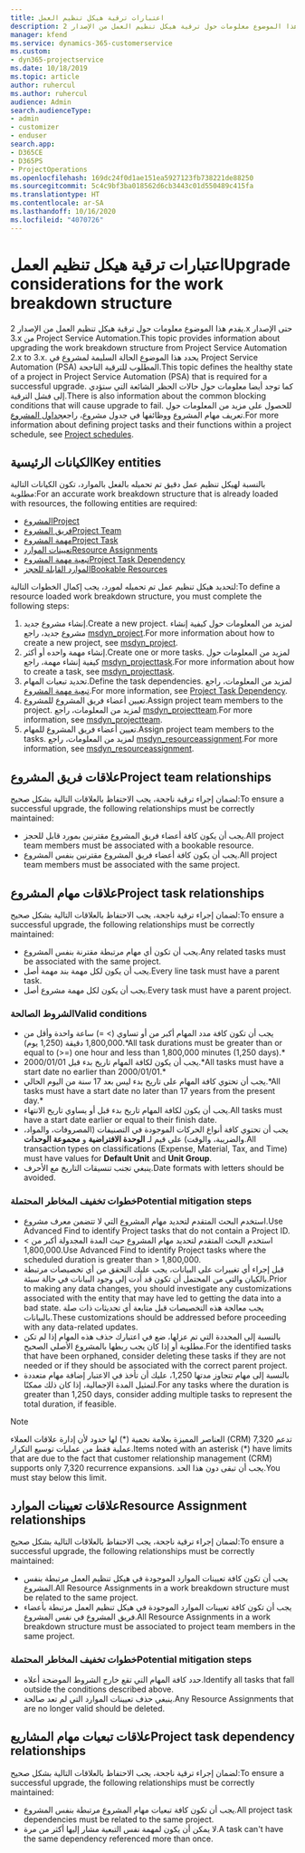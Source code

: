```yaml
---
title: اعتبارات ترقية هيكل تنظيم العمل
description: يقدم هذا الموضوع معلومات حول ترقية هيكل تنظيم العمل من الإصدار 2.x حتى الإصدار 3.x من Project Service Automation.
manager: kfend
ms.service: dynamics-365-customerservice
ms.custom:
- dyn365-projectservice
ms.date: 10/18/2019
ms.topic: article
author: ruhercul
ms.author: ruhercul
audience: Admin
search.audienceType:
- admin
- customizer
- enduser
search.app:
- D365CE
- D365PS
- ProjectOperations
ms.openlocfilehash: 169dc24f0d1ae151ea5927123fb738221de88250
ms.sourcegitcommit: 5c4c9bf3ba018562d6cb3443c01d550489c415fa
ms.translationtype: HT
ms.contentlocale: ar-SA
ms.lasthandoff: 10/16/2020
ms.locfileid: "4070726"
---
```

# <a name="upgrade-considerations-for-the-work-breakdown-structure"></a><span data-ttu-id="28875-103">اعتبارات ترقية هيكل تنظيم العمل</span><span class="sxs-lookup"><span data-stu-id="28875-103">Upgrade considerations for the work breakdown structure</span></span>
<span data-ttu-id="28875-104">يقدم هذا الموضوع معلومات حول ترقية هيكل تنظيم العمل من الإصدار 2.x حتى الإصدار 3.x من Project Service Automation.</span><span class="sxs-lookup"><span data-stu-id="28875-104">This topic provides information about upgrading the work breakdown structure from Project Service Automation 2.x to 3.x.</span></span> <span data-ttu-id="28875-105">يحدد هذا الموضوع الحالة السليمة لمشروع في Project Service Automation (PSA) المطلوب للترقية الناجحة.</span><span class="sxs-lookup"><span data-stu-id="28875-105">This topic defines the healthy state of a project in Project Service Automation (PSA) that is required for a successful upgrade.</span></span> <span data-ttu-id="28875-106">كما توجد أيضا معلومات حول حالات الحظر الشائعة التي ستؤدي إلى فشل الترقية.</span><span class="sxs-lookup"><span data-stu-id="28875-106">There is also information about the common blocking conditions that will cause upgrade to fail.</span></span> <span data-ttu-id="28875-107">للحصول على مزيد من المعلومات حول تعريف مهام المشروع ووظائفها في جدول مشروع، راجع[جداول المشروع](project-creating.md).</span><span class="sxs-lookup"><span data-stu-id="28875-107">For more information about defining project tasks and their functions within a project schedule, see [Project schedules](project-creating.md).</span></span>

## <a name="key-entities"></a><span data-ttu-id="28875-108">الكيانات الرئيسية</span><span class="sxs-lookup"><span data-stu-id="28875-108">Key entities</span></span>
<span data-ttu-id="28875-109">بالنسبة لهيكل تنظيم عمل دقيق تم تحميله بالفعل بالموارد، تكون الكيانات التالية مطلوبة:</span><span class="sxs-lookup"><span data-stu-id="28875-109">For an accurate work breakdown structure that is already loaded with resources, the following entities are required:</span></span>

- [<span data-ttu-id="28875-110">المشروع</span><span class="sxs-lookup"><span data-stu-id="28875-110">Project</span></span>](https://docs.microsoft.com/dynamics365/customerengagement/on-premises/developer/entities/msdyn_project)
- [<span data-ttu-id="28875-111">فريق المشروع</span><span class="sxs-lookup"><span data-stu-id="28875-111">Project Team</span></span>](https://docs.microsoft.com/dynamics365/customerengagement/on-premises/developer/entities/msdyn_projectteam)
- [<span data-ttu-id="28875-112">مهمة المشروع</span><span class="sxs-lookup"><span data-stu-id="28875-112">Project Task</span></span>](https://docs.microsoft.com/dynamics365/customerengagement/on-premises/developer/entities/msdyn_projecttask)
- [<span data-ttu-id="28875-113">تعيينات الموارد</span><span class="sxs-lookup"><span data-stu-id="28875-113">Resource Assignments</span></span>](https://docs.microsoft.com/dynamics365/customerengagement/on-premises/developer/entities/msdyn_resourceassignment)
- [<span data-ttu-id="28875-114">تبعية مهمة المشروع</span><span class="sxs-lookup"><span data-stu-id="28875-114">Project Task Dependency</span></span>](https://docs.microsoft.com/dynamics365/customerengagement/on-premises/developer/entities/msdyn_projecttaskdependency)
- [<span data-ttu-id="28875-115">الموارد القابلة للحجز</span><span class="sxs-lookup"><span data-stu-id="28875-115">Bookable Resources</span></span>](https://docs.microsoft.com/dynamics365/customerengagement/on-premises/developer/entities/bookableresource)

<span data-ttu-id="28875-116">لتحديد هيكل تنظيم عمل تم تحميله لمورد، يجب إكمال الخطوات التالية:</span><span class="sxs-lookup"><span data-stu-id="28875-116">To define a resource loaded work breakdown structure, you must complete the following steps:</span></span>

1. <span data-ttu-id="28875-117">إنشاء مشروع جديد.</span><span class="sxs-lookup"><span data-stu-id="28875-117">Create a new project.</span></span> <span data-ttu-id="28875-118">لمزيد من المعلومات حول كيفية إنشاء مشروع جديد، راجع [msdyn_project](https://docs.microsoft.com/dynamics365/customerengagement/on-premises/developer/entities/msdyn_project).</span><span class="sxs-lookup"><span data-stu-id="28875-118">For more information about how to create a new project, see [msdyn_project](https://docs.microsoft.com/dynamics365/customerengagement/on-premises/developer/entities/msdyn_project).</span></span>
2. <span data-ttu-id="28875-119">إنشاء مهمة واحده أو أكثر.</span><span class="sxs-lookup"><span data-stu-id="28875-119">Create one or more tasks.</span></span> <span data-ttu-id="28875-120">لمزيد من المعلومات حول كيفية إنشاء مهمة، راجع [msdyn_projecttask](https://docs.microsoft.com/dynamics365/customerengagement/on-premises/developer/entities/msdyn_projecttask).</span><span class="sxs-lookup"><span data-stu-id="28875-120">For more information about how to create a task, see [msdyn_projecttask](https://docs.microsoft.com/dynamics365/customerengagement/on-premises/developer/entities/msdyn_projecttask).</span></span>
3. <span data-ttu-id="28875-121">تحديد تبعيات المهام.</span><span class="sxs-lookup"><span data-stu-id="28875-121">Define the task dependencies.</span></span> <span data-ttu-id="28875-122">لمزيد من المعلومات، راجع [تبعية مهمة المشروع](https://docs.microsoft.com/dynamics365/customerengagement/on-premises/developer/entities/msdyn_projecttaskdependency).</span><span class="sxs-lookup"><span data-stu-id="28875-122">For more information, see [Project Task Dependency](https://docs.microsoft.com/dynamics365/customerengagement/on-premises/developer/entities/msdyn_projecttaskdependency).</span></span>
4. <span data-ttu-id="28875-123">تعيين أعضاء فريق المشروع للمشروع.</span><span class="sxs-lookup"><span data-stu-id="28875-123">Assign project team members to the project.</span></span> <span data-ttu-id="28875-124">لمزيد من المعلومات، راجع [msdyn_projectteam](https://docs.microsoft.com/dynamics365/customerengagement/on-premises/developer/entities/msdyn_projectteam).</span><span class="sxs-lookup"><span data-stu-id="28875-124">For more information, see [msdyn_projectteam](https://docs.microsoft.com/dynamics365/customerengagement/on-premises/developer/entities/msdyn_projectteam).</span></span>
5. <span data-ttu-id="28875-125">تعيين أعضاء فريق المشروع للمهام.</span><span class="sxs-lookup"><span data-stu-id="28875-125">Assign project team members to the tasks.</span></span> <span data-ttu-id="28875-126">لمزيد من المعلومات، راجع [msdyn_resourceassignment](https://docs.microsoft.com/dynamics365/customerengagement/on-premises/developer/entities/msdyn_resourceassignment).</span><span class="sxs-lookup"><span data-stu-id="28875-126">For more information, see [msdyn_resourceassignment](https://docs.microsoft.com/dynamics365/customerengagement/on-premises/developer/entities/msdyn_resourceassignment).</span></span>

## <a name="project-team-relationships"></a><span data-ttu-id="28875-127">علاقات فريق المشروع</span><span class="sxs-lookup"><span data-stu-id="28875-127">Project team relationships</span></span>

<span data-ttu-id="28875-128">لضمان إجراء ترقية ناجحة، يجب الاحتفاظ بالعلاقات التالية بشكل صحيح:</span><span class="sxs-lookup"><span data-stu-id="28875-128">To ensure a successful upgrade, the following relationships must be correctly maintained:</span></span>
- <span data-ttu-id="28875-129">يجب أن يكون كافة أعضاء فريق المشروع مقترنين بمورد قابل للحجز.</span><span class="sxs-lookup"><span data-stu-id="28875-129">All project team members must be associated with a bookable resource.</span></span>
- <span data-ttu-id="28875-130">يجب أن يكون كافة أعضاء فريق المشروع مقترنين بنفس المشروع.</span><span class="sxs-lookup"><span data-stu-id="28875-130">All project team members must be associated with the same project.</span></span> 

## <a name="project-task-relationships"></a><span data-ttu-id="28875-131">علاقات مهام المشروع</span><span class="sxs-lookup"><span data-stu-id="28875-131">Project task relationships</span></span>
<span data-ttu-id="28875-132">لضمان إجراء ترقية ناجحة، يجب الاحتفاظ بالعلاقات التالية بشكل صحيح:</span><span class="sxs-lookup"><span data-stu-id="28875-132">To ensure a successful upgrade, the following relationships must be correctly maintained:</span></span>

- <span data-ttu-id="28875-133">يجب أن تكون أي مهام مرتبطة مقترنة بنفس المشروع.</span><span class="sxs-lookup"><span data-stu-id="28875-133">Any related tasks must be associated with the same project.</span></span>
- <span data-ttu-id="28875-134">يجب أن يكون لكل مهمة بند مهمة أصل.</span><span class="sxs-lookup"><span data-stu-id="28875-134">Every line task must have a parent task.</span></span>
- <span data-ttu-id="28875-135">يجب أن يكون لكل مهمة مشروع أصل.</span><span class="sxs-lookup"><span data-stu-id="28875-135">Every task must have a parent project.</span></span>

### <a name="valid-conditions"></a><span data-ttu-id="28875-136">الشروط الصالحة</span><span class="sxs-lookup"><span data-stu-id="28875-136">Valid conditions</span></span>

- <span data-ttu-id="28875-137">يجب أن تكون كافة مدد المهام أكبر من أو تساوي (> =) ساعة واحدة وأقل من 1,800,000 دقيقة (1,250 يوم).\*</span><span class="sxs-lookup"><span data-stu-id="28875-137">All task durations must be greater than or equal to (>=) one hour and less than 1,800,000 minutes (1,250 days).\*</span></span>
- <span data-ttu-id="28875-138">يجب أن يكون لكافة المهام تاريخ بدء قبل 2000/01/01.\*</span><span class="sxs-lookup"><span data-stu-id="28875-138">All tasks must have a start date no earlier than 2000/01/01.\*</span></span>
- <span data-ttu-id="28875-139">يجب أن تحتوي كافة المهام على تاريخ بدء ليس بعد 17 سنة من اليوم الحالي.\*</span><span class="sxs-lookup"><span data-stu-id="28875-139">All tasks must have a start date no later than 17 years from the present day.\*</span></span>
- <span data-ttu-id="28875-140">يجب أن يكون لكافة المهام تاريخ بدء قبل أو يساوي تاريخ الانتهاء.</span><span class="sxs-lookup"><span data-stu-id="28875-140">All tasks must have a start date earlier or equal to their finish date.</span></span>
- <span data-ttu-id="28875-141">يجب أن تحتوي كافة أنواع الحركات الموجودة في التصنيفات (المصروفات، والمواد، والضريبة، والوقت) على قيم لـ **الوحدة الافتراضية** و **مجموعة الوحدات**.</span><span class="sxs-lookup"><span data-stu-id="28875-141">All transaction types on classifications (Expense, Material, Tax, and Time) must have values for **Default Unit** and **Unit Group**.</span></span>
- <span data-ttu-id="28875-142">ينبغي تجنب تنسيقات التاريخ مع الأحرف.</span><span class="sxs-lookup"><span data-stu-id="28875-142">Date formats with letters should be avoided.</span></span>

### <a name="potential-mitigation-steps"></a><span data-ttu-id="28875-143">خطوات تخفيف المخاطر المحتملة</span><span class="sxs-lookup"><span data-stu-id="28875-143">Potential mitigation steps</span></span>
- <span data-ttu-id="28875-144">استخدم البحث المتقدم لتحديد مهام المشروع التي لا تتضمن معرف مشروع.</span><span class="sxs-lookup"><span data-stu-id="28875-144">Use Advanced Find to identify Project tasks that do not contain a Project ID.</span></span>
- <span data-ttu-id="28875-145">استخدم البحث المتقدم لتحديد مهام المشروع حيث المدة المجدولة أكبر من > 1,800,000.</span><span class="sxs-lookup"><span data-stu-id="28875-145">Use Advanced Find to identify Project tasks where the scheduled duration is greater than > 1,800,000.</span></span>
- <span data-ttu-id="28875-146">قبل إجراء أي تغييرات على البيانات، يجب عليك التحقق من أي تخصيصات مرتبطة بالكيان والتي من المحتمل أن تكون قد أدت إلى وجود البيانات في حالة سيئة.</span><span class="sxs-lookup"><span data-stu-id="28875-146">Prior to making any data changes, you should investigate any customizations associated with the entity that may have led to getting the data into a bad state.</span></span> <span data-ttu-id="28875-147">يجب معالجة هذه التخصيصات قبل متابعة أي تحديثات ذات صلة بالبيانات.</span><span class="sxs-lookup"><span data-stu-id="28875-147">These customizations should be addressed before proceeding with any data-related updates.</span></span>
- <span data-ttu-id="28875-148">بالنسبة إلى المحددة التي تم عزلها، ضع في اعتبارك حذف هذه المهام إذا لم تكن مطلوبة أو إذا كان يجب ربطها بالمشروع الأصلي الصحيح.</span><span class="sxs-lookup"><span data-stu-id="28875-148">For the identified tasks that have been orphaned, consider deleting these tasks if they are not needed or if they should be associated with the correct parent project.</span></span>
- <span data-ttu-id="28875-149">بالنسبة إلى مهام تتجاوز مدتها 1,250، عليك أن تأخذ في الاعتبار إضافة مهام متعددة لتمثيل المدة الإجمالية، إذا كان ذلك ممكنًا.</span><span class="sxs-lookup"><span data-stu-id="28875-149">For any tasks where the duration is greater than 1,250 days, consider adding multiple tasks to represent the total duration, if feasible.</span></span>

> [!NOTE]
> <span data-ttu-id="28875-150">العناصر المميزة بعلامة نجمية (\*) لها حدود لأن إدارة علاقات العملاء (CRM) تدعم 7,320 عملية فقط من عمليات توسيع التكرار.</span><span class="sxs-lookup"><span data-stu-id="28875-150">Items noted with an asterisk (\*) have limits that are due to the fact that customer relationship management (CRM) supports only 7,320 recurrence expansions.</span></span> <span data-ttu-id="28875-151">يجب أن تبقى دون هذا الحد.</span><span class="sxs-lookup"><span data-stu-id="28875-151">You must stay below this limit.</span></span>

## <a name="resource-assignment-relationships"></a><span data-ttu-id="28875-152">علاقات تعيينات الموارد</span><span class="sxs-lookup"><span data-stu-id="28875-152">Resource Assignment relationships</span></span>
<span data-ttu-id="28875-153">لضمان إجراء ترقية ناجحة، يجب الاحتفاظ بالعلاقات التالية بشكل صحيح:</span><span class="sxs-lookup"><span data-stu-id="28875-153">To ensure a successful upgrade, the following relationships must be correctly maintained:</span></span>

- <span data-ttu-id="28875-154">يجب أن تكون كافة تعيينات الموارد الموجودة في هيكل تنظيم العمل مرتبطة بنفس المشروع.</span><span class="sxs-lookup"><span data-stu-id="28875-154">All Resource Assignments in a work breakdown structure must be related to the same project.</span></span>
- <span data-ttu-id="28875-155">يجب أن تكون كافة تعيينات الموارد الموجودة في هيكل تنظيم العمل مرتبطة بأعضاء فريق المشروع في نفس المشروع.</span><span class="sxs-lookup"><span data-stu-id="28875-155">All Resource Assignments in a work breakdown structure must be associated to project team members in the same project.</span></span>

### <a name="potential-mitigation-steps"></a><span data-ttu-id="28875-156">خطوات تخفيف المخاطر المحتملة</span><span class="sxs-lookup"><span data-stu-id="28875-156">Potential mitigation steps</span></span>
- <span data-ttu-id="28875-157">حدد كافة المهام التي تقع خارج الشروط الموضحة أعلاه.</span><span class="sxs-lookup"><span data-stu-id="28875-157">Identify all tasks that fall outside the conditions described above.</span></span>  
- <span data-ttu-id="28875-158">ينبغي حذف تعيينات الموارد التي لم تعد صالحة.</span><span class="sxs-lookup"><span data-stu-id="28875-158">Any Resource Assignments that are no longer valid should be deleted.</span></span>

## <a name="project-task-dependency-relationships"></a><span data-ttu-id="28875-159">علاقات تبعيات مهام المشاريع</span><span class="sxs-lookup"><span data-stu-id="28875-159">Project task dependency relationships</span></span>
<span data-ttu-id="28875-160">لضمان إجراء ترقية ناجحة، يجب الاحتفاظ بالعلاقات التالية بشكل صحيح:</span><span class="sxs-lookup"><span data-stu-id="28875-160">To ensure a successful upgrade, the following relationships must be correctly maintained:</span></span>

- <span data-ttu-id="28875-161">يجب أن تكون كافة تبعيات مهام المشروع مرتبطة بنفس المشروع.</span><span class="sxs-lookup"><span data-stu-id="28875-161">All project task dependencies must be related to the same project.</span></span>
- <span data-ttu-id="28875-162">لا يمكن أن يكون لمهمة نفس التبعية مشار إليها أكثر من مرة.</span><span class="sxs-lookup"><span data-stu-id="28875-162">A task can't have the same dependency referenced more than once.</span></span>
